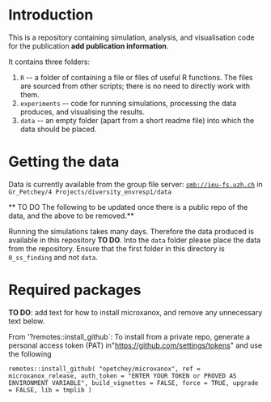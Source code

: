# Introduction

This is a repository containing simulation, analysis, and visualisation code for the publication **add publication information**.

It contains three folders:

1.  `R` -- a folder of containing a file or files of useful R functions. The files are sourced from other scripts; there is no need to directly work with them.
2.  `experiments` -- code for running simulations, processing the data produces, and visualising the results.
3.  `data` -- an empty folder (apart from a short readme file) into which the data should be placed.

# Getting the data

Data is currently available from the group file server: [`smb://ieu-fs.uzh.ch`](smb://ieu-fs.uzh.ch) in `Gr_Petchey/4 Projects/diversity_envresp1/data`

\*\* TO DO The following to be updated once there is a public repo of the data, and the above to be removed.\*\*

Running the simulations takes many days. Therefore the data produced is available in this repository **TO DO**. Into the `data` folder please place the data from the repository. Ensure that the first folder in this directory is `0_ss_finding` and not `data`.

# Required packages

**TO DO**: add text for how to install microxanox, and remove any unnecessary text below.

From '?remotes::install_github\`: To install from a private repo, generate a personal access token (PAT) in"<https://github.com/settings/tokens>" and use the following

`remotes::install_github( "opetchey/microxanox", ref = microxanox_release, auth_token = "ENTER YOUR TOKEN or PROVED AS ENVIRONMENT VARIABLE", build_vignettes = FALSE, force = TRUE, upgrade = FALSE, lib = tmplib )`
